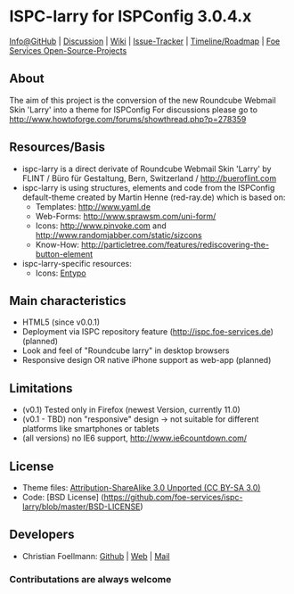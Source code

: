 # ISPC-larry for ISPConfig 3.0.4.x

[Info@GitHub](https://github.com/foe-services/ispc-larry) | 
[Discussion](http://www.howtoforge.com/forums/showthread.php?t=57106) |
[Wiki](https://github.com/foe-services/ispc-larry/wiki) | 
[Issue-Tracker](https://github.com/foe-services/ispc-larry/issues) | 
[Timeline/Roadmap](https://github.com/foe-services/ispc-larry/issues/milestones) | 
[Foe Services Open-Source-Projects](http://open-source.foe-services.de/)

About
--------
The aim of this project is the conversion of the new Roundcube Webmail Skin 'Larry' into a theme for ISPConfig
For discussions please go to http://www.howtoforge.com/forums/showthread.php?p=278359  

Resources/Basis
------------------
-   ispc-larry is a direct derivate of Roundcube Webmail Skin 'Larry' by FLINT / Büro für Gestaltung, Bern, Switzerland / http://bueroflint.com
-   ispc-larry is using structures, elements and code from the ISPConfig default-theme created by Martin Henne (red-ray.de) which is based on:
    -   Templates: http://www.yaml.de
    -   Web-Forms: http://www.sprawsm.com/uni-form/
    -   Icons: http://www.pinvoke.com and http://www.randomjabber.com/static/sizcons
    -   Know-How: http://particletree.com/features/rediscovering-the-button-element
-   ispc-larry-specific resources:
    -   Icons: [Entypo](http://www.entypo.com/)

Main characteristics
-----------------------
-   HTML5 (since v0.0.1)
-   Deployment via ISPC repository feature (http://ispc.foe-services.de) (planned)
-   Look and feel of "Roundcube larry" in desktop browsers
-   Responsive design OR native iPhone support as web-app (planned)
 
Limitations
--------------
-   (v0.1) Tested only in Firefox (newest Version, currently 11.0)
-   (v0.1 - TBD) non "responsive" design -> not suitable for different platforms like smartphones or tablets
-   (all versions) no IE6 support, http://www.ie6countdown.com/

License
--------------
-   Theme files: [Attribution-ShareAlike 3.0 Unported (CC BY-SA 3.0)](https://creativecommons.org/licenses/by-sa/3.0/)
-   Code: [BSD License] (https://github.com/foe-services/ispc-larry/blob/master/BSD-LICENSE)
  
Developers
-------------
-   Christian Foellmann: [Github](https://github.com/cfoellmann) | [Web](http://www.foe-services.de) | [Mail](mailto:foellmann@foe-services.de)

### Contributations are always welcome